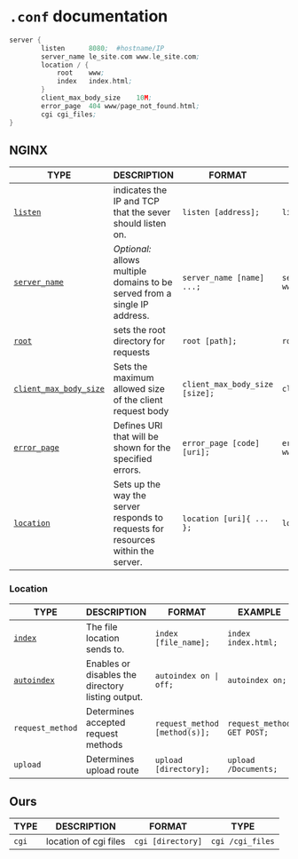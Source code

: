 # `.conf` documentation

```asm
server {
        listen      8080;  #hostname/IP
        server_name le_site.com www.le_site.com;
        location / {
            root    www;
            index   index.html;
        }
        client_max_body_size    10M;
        error_page  404 www/page_not_found.html;
        cgi cgi_files;
}
```

## NGINX

| TYPE                                                                                                    | DESCRIPTION                                                                      | FORMAT                         | EXAMPLE                                    |
|---------------------------------------------------------------------------------------------------------|----------------------------------------------------------------------------------|--------------------------------|--------------------------------------------|
| [`listen`](https://nginx.org/en/docs/http/ngx_http_core_module.html#listen)                             | indicates the IP and TCP that the sever should listen on.                        | `listen [address];`            | `listen 8080;`                             |
| [`server_name`](https://nginx.org/en/docs/http/ngx_http_core_module.html#server_name)                   | _Optional:_ allows multiple domains to be served from a single IP address.       | `server_name [name] ...;`      | `server_name example.com www.example.com;` |
| [`root`](https://nginx.org/en/docs/http/ngx_http_core_module.html#root)                                 | sets the root directory for requests                                             | `root [path];`                 | `root www;`                                |
| [`client_max_body_size`](https://nginx.org/en/docs/http/ngx_http_core_module.html#client_max_body_size) | Sets the maximum allowed size of the client request body                         | `client_max_body_size [size];` | `client_max_body_size 10;`                 |
| [ `error_page`](https://nginx.org/en/docs/http/ngx_http_core_module.html#error_page)                    | Defines URI that will be shown for the specified errors.                         | `error_page [code] [uri];`     | `error_page 404 www/file_not_found.html;`  |
| [`location`](https://nginx.org/en/docs/http/ngx_http_core_module.html#location)                         | Sets up the way the server responds to requests for resources within the server. | `location [uri]{ ... };`       | `location / { ... };`                      |


### Location
| TYPE                                                                        | DESCRIPTION                                       | FORMAT                                | EXAMPLE                    |
|-----------------------------------------------------------------------------|---------------------------------------------------|---------------------------------------|----------------------------|
| [`index`](http://nginx.org/en/docs/http/ngx_http_index_module.html)         | The file location sends to.                       | `index [file_name];`                  | `index index.html;`        |
| [`autoindex`](http://nginx.org/en/docs/http/ngx_http_autoindex_module.html) | Enables or disables the directory listing output. | <code>autoindex on &#124; off;</code> | `autoindex on;`            |
| `request_method`                                                            | Determines accepted request methods               | `request_method [method(s)];`         | `request_method GET POST;` |
| `upload`                                                                    | Determines upload route                           | `upload [directory];`                 | `upload /Documents;`       |

## Ours


| TYPE  | DESCRIPTION           | FORMAT            | TYPE             |
|-------|-----------------------|-------------------|------------------|
| `cgi` | location of cgi files | `cgi [directory]` | `cgi /cgi_files` |

